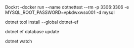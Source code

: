 Dockrt
    -docker run --name dotnettest --rm -p 3306:3306 -e MYSQL_ROOT_PASSWORD=vpkdwxwso001 -d mysql

dotnet tool install --global dotnet-ef

dotnet ef database update  

dotnet watch